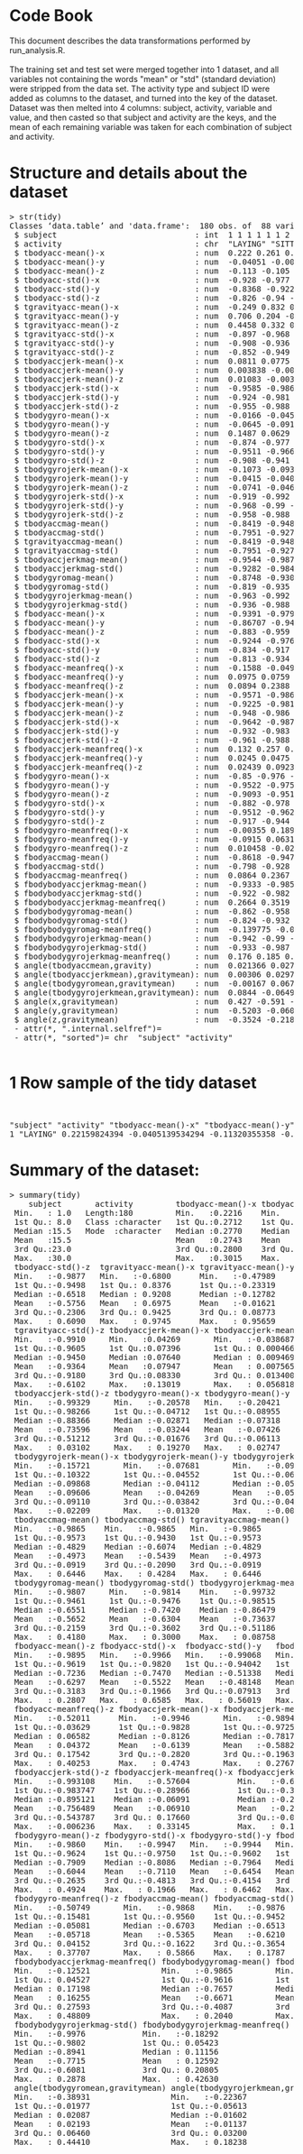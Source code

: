 <h1> Code Book </h1>
This document describes the data transformations performed by run_analysis.R.
<br><br>
The training set and test set were merged together into 1 dataset, and all variables not containing the words "mean" or "std" (standard deviation) were stripped from the data set. The activity type and subject ID were added as columns to the dataset, and turned into the key of the dataset. Dataset was then melted into 4 columns: subject, activity, variable and value, and then casted so that subject and activity are the keys, and the mean of each remaining variable was taken for each combination of subject and activity. 

<h1>Structure and details about the dataset</h1>
<pre>
> str(tidy)
Classes ‘data.table’ and 'data.frame':	180 obs. of  88 variables:
 $ subject                             : int  1 1 1 1 1 1 2 2 2 2 ...
 $ activity                            : chr  "LAYING" "SITTING" "STANDING" "WALKING" ...
 $ tbodyacc-mean()-x                   : num  0.222 0.261 0.279 0.277 0.289 ...
 $ tbodyacc-mean()-y                   : num  -0.04051 -0.00131 -0.01614 -0.01738 -0.00992 ...
 $ tbodyacc-mean()-z                   : num  -0.113 -0.105 -0.111 -0.111 -0.108 ...
 $ tbodyacc-std()-x                    : num  -0.928 -0.977 -0.996 -0.284 0.03 ...
 $ tbodyacc-std()-y                    : num  -0.8368 -0.9226 -0.9732 0.1145 -0.0319 ...
 $ tbodyacc-std()-z                    : num  -0.826 -0.94 -0.98 -0.26 -0.23 ...
 $ tgravityacc-mean()-x                : num  -0.249 0.832 0.943 0.935 0.932 ...
 $ tgravityacc-mean()-y                : num  0.706 0.204 -0.273 -0.282 -0.267 ...
 $ tgravityacc-mean()-z                : num  0.4458 0.332 0.0135 -0.0681 -0.0621 ...
 $ tgravityacc-std()-x                 : num  -0.897 -0.968 -0.994 -0.977 -0.951 ...
 $ tgravityacc-std()-y                 : num  -0.908 -0.936 -0.981 -0.971 -0.937 ...
 $ tgravityacc-std()-z                 : num  -0.852 -0.949 -0.976 -0.948 -0.896 ...
 $ tbodyaccjerk-mean()-x               : num  0.0811 0.0775 0.0754 0.074 0.0542 ...
 $ tbodyaccjerk-mean()-y               : num  0.003838 -0.000619 0.007976 0.028272 0.02965 ...
 $ tbodyaccjerk-mean()-z               : num  0.01083 -0.00337 -0.00369 -0.00417 -0.01097 ...
 $ tbodyaccjerk-std()-x                : num  -0.9585 -0.9864 -0.9946 -0.1136 -0.0123 ...
 $ tbodyaccjerk-std()-y                : num  -0.924 -0.981 -0.986 0.067 -0.102 ...
 $ tbodyaccjerk-std()-z                : num  -0.955 -0.988 -0.992 -0.503 -0.346 ...
 $ tbodygyro-mean()-x                  : num  -0.0166 -0.0454 -0.024 -0.0418 -0.0351 ...
 $ tbodygyro-mean()-y                  : num  -0.0645 -0.0919 -0.0594 -0.0695 -0.0909 ...
 $ tbodygyro-mean()-z                  : num  0.1487 0.0629 0.0748 0.0849 0.0901 ...
 $ tbodygyro-std()-x                   : num  -0.874 -0.977 -0.987 -0.474 -0.458 ...
 $ tbodygyro-std()-y                   : num  -0.9511 -0.9665 -0.9877 -0.0546 -0.1263 ...
 $ tbodygyro-std()-z                   : num  -0.908 -0.941 -0.981 -0.344 -0.125 ...
 $ tbodygyrojerk-mean()-x              : num  -0.1073 -0.0937 -0.0996 -0.09 -0.074 ...
 $ tbodygyrojerk-mean()-y              : num  -0.0415 -0.0402 -0.0441 -0.0398 -0.044 ...
 $ tbodygyrojerk-mean()-z              : num  -0.0741 -0.0467 -0.049 -0.0461 -0.027 ...
 $ tbodygyrojerk-std()-x               : num  -0.919 -0.992 -0.993 -0.207 -0.487 ...
 $ tbodygyrojerk-std()-y               : num  -0.968 -0.99 -0.995 -0.304 -0.239 ...
 $ tbodygyrojerk-std()-z               : num  -0.958 -0.988 -0.992 -0.404 -0.269 ...
 $ tbodyaccmag-mean()                  : num  -0.8419 -0.9485 -0.9843 -0.137 0.0272 ...
 $ tbodyaccmag-std()                   : num  -0.7951 -0.9271 -0.9819 -0.2197 0.0199 ...
 $ tgravityaccmag-mean()               : num  -0.8419 -0.9485 -0.9843 -0.137 0.0272 ...
 $ tgravityaccmag-std()                : num  -0.7951 -0.9271 -0.9819 -0.2197 0.0199 ...
 $ tbodyaccjerkmag-mean()              : num  -0.9544 -0.9874 -0.9924 -0.1414 -0.0894 ...
 $ tbodyaccjerkmag-std()               : num  -0.9282 -0.9841 -0.9931 -0.0745 -0.0258 ...
 $ tbodygyromag-mean()                 : num  -0.8748 -0.9309 -0.9765 -0.161 -0.0757 ...
 $ tbodygyromag-std()                  : num  -0.819 -0.935 -0.979 -0.187 -0.226 ...
 $ tbodygyrojerkmag-mean()             : num  -0.963 -0.992 -0.995 -0.299 -0.295 ...
 $ tbodygyrojerkmag-std()              : num  -0.936 -0.988 -0.995 -0.325 -0.307 ...
 $ fbodyacc-mean()-x                   : num  -0.9391 -0.9796 -0.9952 -0.2028 0.0382 ...
 $ fbodyacc-mean()-y                   : num  -0.86707 -0.94408 -0.97707 0.08971 0.00155 ...
 $ fbodyacc-mean()-z                   : num  -0.883 -0.959 -0.985 -0.332 -0.226 ...
 $ fbodyacc-std()-x                    : num  -0.9244 -0.9764 -0.996 -0.3191 0.0243 ...
 $ fbodyacc-std()-y                    : num  -0.834 -0.917 -0.972 0.056 -0.113 ...
 $ fbodyacc-std()-z                    : num  -0.813 -0.934 -0.978 -0.28 -0.298 ...
 $ fbodyacc-meanfreq()-x               : num  -0.1588 -0.0495 0.0865 -0.2075 -0.3074 ...
 $ fbodyacc-meanfreq()-y               : num  0.0975 0.0759 0.1175 0.1131 0.0632 ...
 $ fbodyacc-meanfreq()-z               : num  0.0894 0.2388 0.2449 0.0497 0.2943 ...
 $ fbodyaccjerk-mean()-x               : num  -0.9571 -0.9866 -0.9946 -0.1705 -0.0277 ...
 $ fbodyaccjerk-mean()-y               : num  -0.9225 -0.9816 -0.9854 -0.0352 -0.1287 ...
 $ fbodyaccjerk-mean()-z               : num  -0.948 -0.986 -0.991 -0.469 -0.288 ...
 $ fbodyaccjerk-std()-x                : num  -0.9642 -0.9875 -0.9951 -0.1336 -0.0863 ...
 $ fbodyaccjerk-std()-y                : num  -0.932 -0.983 -0.987 0.107 -0.135 ...
 $ fbodyaccjerk-std()-z                : num  -0.961 -0.988 -0.992 -0.535 -0.402 ...
 $ fbodyaccjerk-meanfreq()-x           : num  0.132 0.257 0.314 -0.209 -0.253 ...
 $ fbodyaccjerk-meanfreq()-y           : num  0.0245 0.0475 0.0392 -0.3862 -0.3376 ...
 $ fbodyaccjerk-meanfreq()-z           : num  0.02439 0.09239 0.13858 -0.18553 0.00937 ...
 $ fbodygyro-mean()-x                  : num  -0.85 -0.976 -0.986 -0.339 -0.352 ...
 $ fbodygyro-mean()-y                  : num  -0.9522 -0.9758 -0.989 -0.1031 -0.0557 ...
 $ fbodygyro-mean()-z                  : num  -0.9093 -0.9513 -0.9808 -0.2559 -0.0319 ...
 $ fbodygyro-std()-x                   : num  -0.882 -0.978 -0.987 -0.517 -0.495 ...
 $ fbodygyro-std()-y                   : num  -0.9512 -0.9623 -0.9871 -0.0335 -0.1814 ...
 $ fbodygyro-std()-z                   : num  -0.917 -0.944 -0.982 -0.437 -0.238 ...
 $ fbodygyro-meanfreq()-x              : num  -0.00355 0.18915 -0.12029 0.01478 -0.10045 ...
 $ fbodygyro-meanfreq()-y              : num  -0.0915 0.0631 -0.0447 -0.0658 0.0826 ...
 $ fbodygyro-meanfreq()-z              : num  0.010458 -0.029784 0.100608 0.000773 -0.075676 ...
 $ fbodyaccmag-mean()                  : num  -0.8618 -0.9478 -0.9854 -0.1286 0.0966 ...
 $ fbodyaccmag-std()                   : num  -0.798 -0.928 -0.982 -0.398 -0.187 ...
 $ fbodyaccmag-meanfreq()              : num  0.0864 0.2367 0.2846 0.1906 0.1192 ...
 $ fbodybodyaccjerkmag-mean()          : num  -0.9333 -0.9853 -0.9925 -0.0571 0.0262 ...
 $ fbodybodyaccjerkmag-std()           : num  -0.922 -0.982 -0.993 -0.103 -0.104 ...
 $ fbodybodyaccjerkmag-meanfreq()      : num  0.2664 0.3519 0.4222 0.0938 0.0765 ...
 $ fbodybodygyromag-mean()             : num  -0.862 -0.958 -0.985 -0.199 -0.186 ...
 $ fbodybodygyromag-std()              : num  -0.824 -0.932 -0.978 -0.321 -0.398 ...
 $ fbodybodygyromag-meanfreq()         : num  -0.139775 -0.000262 -0.028606 0.268844 0.349614 ...
 $ fbodybodygyrojerkmag-mean()         : num  -0.942 -0.99 -0.995 -0.319 -0.282 ...
 $ fbodybodygyrojerkmag-std()          : num  -0.933 -0.987 -0.995 -0.382 -0.392 ...
 $ fbodybodygyrojerkmag-meanfreq()     : num  0.176 0.185 0.334 0.191 0.19 ...
 $ angle(tbodyaccmean,gravity)         : num  0.021366 0.027442 -0.000222 0.060454 -0.002695 ...
 $ angle(tbodyaccjerkmean),gravitymean): num  0.00306 0.02971 0.02196 -0.00793 0.08993 ...
 $ angle(tbodygyromean,gravitymean)    : num  -0.00167 0.0677 -0.03379 0.01306 0.06334 ...
 $ angle(tbodygyrojerkmean,gravitymean): num  0.0844 -0.0649 -0.0279 -0.0187 -0.04 ...
 $ angle(x,gravitymean)                : num  0.427 -0.591 -0.743 -0.729 -0.744 ...
 $ angle(y,gravitymean)                : num  -0.5203 -0.0605 0.2702 0.277 0.2672 ...
 $ angle(z,gravitymean)                : num  -0.3524 -0.218 0.0123 0.0689 0.065 ...
 - attr(*, ".internal.selfref")=<externalptr> 
 - attr(*, "sorted")= chr  "subject" "activity"
 </pre>
 
 
<h1> 1 Row sample of the tidy dataset </h1>

<br>
<pre>
"subject" "activity" "tbodyacc-mean()-x" "tbodyacc-mean()-y" "tbodyacc-mean()-z" "tbodyacc-std()-x" "tbodyacc-std()-y" "tbodyacc-std()-z" "tgravityacc-mean()-x" "tgravityacc-mean()-y" "tgravityacc-mean()-z" "tgravityacc-std()-x" "tgravityacc-std()-y" "tgravityacc-std()-z" "tbodyaccjerk-mean()-x" "tbodyaccjerk-mean()-y" "tbodyaccjerk-mean()-z" "tbodyaccjerk-std()-x" "tbodyaccjerk-std()-y" "tbodyaccjerk-std()-z" "tbodygyro-mean()-x" "tbodygyro-mean()-y" "tbodygyro-mean()-z" "tbodygyro-std()-x" "tbodygyro-std()-y" "tbodygyro-std()-z" "tbodygyrojerk-mean()-x" "tbodygyrojerk-mean()-y" "tbodygyrojerk-mean()-z" "tbodygyrojerk-std()-x" "tbodygyrojerk-std()-y" "tbodygyrojerk-std()-z" "tbodyaccmag-mean()" "tbodyaccmag-std()" "tgravityaccmag-mean()" "tgravityaccmag-std()" "tbodyaccjerkmag-mean()" "tbodyaccjerkmag-std()" "tbodygyromag-mean()" "tbodygyromag-std()" "tbodygyrojerkmag-mean()" "tbodygyrojerkmag-std()" "fbodyacc-mean()-x" "fbodyacc-mean()-y" "fbodyacc-mean()-z" "fbodyacc-std()-x" "fbodyacc-std()-y" "fbodyacc-std()-z" "fbodyacc-meanfreq()-x" "fbodyacc-meanfreq()-y" "fbodyacc-meanfreq()-z" "fbodyaccjerk-mean()-x" "fbodyaccjerk-mean()-y" "fbodyaccjerk-mean()-z" "fbodyaccjerk-std()-x" "fbodyaccjerk-std()-y" "fbodyaccjerk-std()-z" "fbodyaccjerk-meanfreq()-x" "fbodyaccjerk-meanfreq()-y" "fbodyaccjerk-meanfreq()-z" "fbodygyro-mean()-x" "fbodygyro-mean()-y" "fbodygyro-mean()-z" "fbodygyro-std()-x" "fbodygyro-std()-y" "fbodygyro-std()-z" "fbodygyro-meanfreq()-x" "fbodygyro-meanfreq()-y" "fbodygyro-meanfreq()-z" "fbodyaccmag-mean()" "fbodyaccmag-std()" "fbodyaccmag-meanfreq()" "fbodybodyaccjerkmag-mean()" "fbodybodyaccjerkmag-std()" "fbodybodyaccjerkmag-meanfreq()" "fbodybodygyromag-mean()" "fbodybodygyromag-std()" "fbodybodygyromag-meanfreq()" "fbodybodygyrojerkmag-mean()" "fbodybodygyrojerkmag-std()" "fbodybodygyrojerkmag-meanfreq()" "angle(tbodyaccmean,gravity)" "angle(tbodyaccjerkmean),gravitymean)" "angle(tbodygyromean,gravitymean)" "angle(tbodygyrojerkmean,gravitymean)" "angle(x,gravitymean)" "angle(y,gravitymean)" "angle(z,gravitymean)"
1 "LAYING" 0.22159824394 -0.0405139534294 -0.11320355358 -0.9280564692 -0.83682740562 -0.826061401628 -0.24888179828 0.70554977346 0.4458177198 -0.8968300184 -0.90772000676 -0.85236629022 0.0810865342 0.0038382040088 0.010834236361 -0.958482112 -0.9241492736 -0.9548551108 -0.016553093978 -0.064486124088 0.14868943626 -0.87354386782 -0.9510904402 -0.9082846626 -0.107270949192 -0.04151728689 -0.0740501211 -0.9186085208 -0.9679072436 -0.9577901596 -0.8419291525 -0.79514486386 -0.8419291525 -0.79514486386 -0.9543962646 -0.9282456284 -0.874759548 -0.81901016976 -0.96346103 -0.9358409828 -0.9390990524 -0.86706520518 -0.8826668762 -0.9244374346 -0.8336255561 -0.81289155944 -0.158792670508 0.097534841586 0.08943765522 -0.9570738838 -0.9224626098 -0.9480609042 -0.9641607086 -0.9322178704 -0.9605869872 0.132419092398 0.024513618956 0.02438794528 -0.850249174586 -0.9521914948 -0.909302721 -0.8822964508 -0.9512320494 -0.9165825082 -0.003546795856 -0.091529130882 0.01045812566 -0.8617676481 -0.7983009404 0.08640856294 -0.9333003608 -0.9218039756 0.26639115416 -0.8621901854 -0.82431943968 -0.1397750127 -0.9423669466 -0.9326606676 0.17648590708 0.0213659655642 0.00306040735 -0.001666984698 0.08443716468 0.4267062264 -0.52034381798 -0.35241310896
</pre>

<h1>Summary of the dataset:</h1>
<pre>
> summary(tidy)
    subject       activity         tbodyacc-mean()-x tbodyacc-mean()-y   tbodyacc-mean()-z  tbodyacc-std()-x  tbodyacc-std()-y  
 Min.   : 1.0   Length:180         Min.   :0.2216    Min.   :-0.040514   Min.   :-0.15251   Min.   :-0.9961   Min.   :-0.99024  
 1st Qu.: 8.0   Class :character   1st Qu.:0.2712    1st Qu.:-0.020022   1st Qu.:-0.11207   1st Qu.:-0.9799   1st Qu.:-0.94205  
 Median :15.5   Mode  :character   Median :0.2770    Median :-0.017262   Median :-0.10819   Median :-0.7526   Median :-0.50897  
 Mean   :15.5                      Mean   :0.2743    Mean   :-0.017876   Mean   :-0.10916   Mean   :-0.5577   Mean   :-0.46046  
 3rd Qu.:23.0                      3rd Qu.:0.2800    3rd Qu.:-0.014936   3rd Qu.:-0.10443   3rd Qu.:-0.1984   3rd Qu.:-0.03077  
 Max.   :30.0                      Max.   :0.3015    Max.   :-0.001308   Max.   :-0.07538   Max.   : 0.6269   Max.   : 0.61694  
 tbodyacc-std()-z  tgravityacc-mean()-x tgravityacc-mean()-y tgravityacc-mean()-z tgravityacc-std()-x tgravityacc-std()-y
 Min.   :-0.9877   Min.   :-0.6800      Min.   :-0.47989     Min.   :-0.49509     Min.   :-0.9968     Min.   :-0.9942    
 1st Qu.:-0.9498   1st Qu.: 0.8376      1st Qu.:-0.23319     1st Qu.:-0.11726     1st Qu.:-0.9825     1st Qu.:-0.9711    
 Median :-0.6518   Median : 0.9208      Median :-0.12782     Median : 0.02384     Median :-0.9695     Median :-0.9590    
 Mean   :-0.5756   Mean   : 0.6975      Mean   :-0.01621     Mean   : 0.07413     Mean   :-0.9638     Mean   :-0.9524    
 3rd Qu.:-0.2306   3rd Qu.: 0.9425      3rd Qu.: 0.08773     3rd Qu.: 0.14946     3rd Qu.:-0.9509     3rd Qu.:-0.9370    
 Max.   : 0.6090   Max.   : 0.9745      Max.   : 0.95659     Max.   : 0.95787     Max.   :-0.8296     Max.   :-0.6436    
 tgravityacc-std()-z tbodyaccjerk-mean()-x tbodyaccjerk-mean()-y tbodyaccjerk-mean()-z tbodyaccjerk-std()-x tbodyaccjerk-std()-y
 Min.   :-0.9910     Min.   :0.04269       Min.   :-0.0386872    Min.   :-0.067458     Min.   :-0.9946      Min.   :-0.9895     
 1st Qu.:-0.9605     1st Qu.:0.07396       1st Qu.: 0.0004664    1st Qu.:-0.010601     1st Qu.:-0.9832      1st Qu.:-0.9724     
 Median :-0.9450     Median :0.07640       Median : 0.0094698    Median :-0.003861     Median :-0.8104      Median :-0.7756     
 Mean   :-0.9364     Mean   :0.07947       Mean   : 0.0075652    Mean   :-0.004953     Mean   :-0.5949      Mean   :-0.5654     
 3rd Qu.:-0.9180     3rd Qu.:0.08330       3rd Qu.: 0.0134008    3rd Qu.: 0.001958     3rd Qu.:-0.2233      3rd Qu.:-0.1483     
 Max.   :-0.6102     Max.   :0.13019       Max.   : 0.0568186    Max.   : 0.038053     Max.   : 0.5443      Max.   : 0.3553     
 tbodyaccjerk-std()-z tbodygyro-mean()-x tbodygyro-mean()-y tbodygyro-mean()-z tbodygyro-std()-x tbodygyro-std()-y tbodygyro-std()-z
 Min.   :-0.99329     Min.   :-0.20578   Min.   :-0.20421   Min.   :-0.07245   Min.   :-0.9943   Min.   :-0.9942   Min.   :-0.9855  
 1st Qu.:-0.98266     1st Qu.:-0.04712   1st Qu.:-0.08955   1st Qu.: 0.07475   1st Qu.:-0.9735   1st Qu.:-0.9629   1st Qu.:-0.9609  
 Median :-0.88366     Median :-0.02871   Median :-0.07318   Median : 0.08512   Median :-0.7890   Median :-0.8017   Median :-0.8010  
 Mean   :-0.73596     Mean   :-0.03244   Mean   :-0.07426   Mean   : 0.08744   Mean   :-0.6916   Mean   :-0.6533   Mean   :-0.6164  
 3rd Qu.:-0.51212     3rd Qu.:-0.01676   3rd Qu.:-0.06113   3rd Qu.: 0.10177   3rd Qu.:-0.4414   3rd Qu.:-0.4196   3rd Qu.:-0.3106  
 Max.   : 0.03102     Max.   : 0.19270   Max.   : 0.02747   Max.   : 0.17910   Max.   : 0.2677   Max.   : 0.4765   Max.   : 0.5649  
 tbodygyrojerk-mean()-x tbodygyrojerk-mean()-y tbodygyrojerk-mean()-z tbodygyrojerk-std()-x tbodygyrojerk-std()-y tbodygyrojerk-std()-z
 Min.   :-0.15721       Min.   :-0.07681       Min.   :-0.092500      Min.   :-0.9965       Min.   :-0.9971       Min.   :-0.9954      
 1st Qu.:-0.10322       1st Qu.:-0.04552       1st Qu.:-0.061725      1st Qu.:-0.9800       1st Qu.:-0.9832       1st Qu.:-0.9848      
 Median :-0.09868       Median :-0.04112       Median :-0.053430      Median :-0.8396       Median :-0.8942       Median :-0.8610      
 Mean   :-0.09606       Mean   :-0.04269       Mean   :-0.054802      Mean   :-0.7036       Mean   :-0.7636       Mean   :-0.7096      
 3rd Qu.:-0.09110       3rd Qu.:-0.03842       3rd Qu.:-0.048985      3rd Qu.:-0.4629       3rd Qu.:-0.5861       3rd Qu.:-0.4741      
 Max.   :-0.02209       Max.   :-0.01320       Max.   :-0.006941      Max.   : 0.1791       Max.   : 0.2959       Max.   : 0.1932      
 tbodyaccmag-mean() tbodyaccmag-std() tgravityaccmag-mean() tgravityaccmag-std() tbodyaccjerkmag-mean() tbodyaccjerkmag-std()
 Min.   :-0.9865    Min.   :-0.9865   Min.   :-0.9865       Min.   :-0.9865      Min.   :-0.9928        Min.   :-0.9946      
 1st Qu.:-0.9573    1st Qu.:-0.9430   1st Qu.:-0.9573       1st Qu.:-0.9430      1st Qu.:-0.9807        1st Qu.:-0.9765      
 Median :-0.4829    Median :-0.6074   Median :-0.4829       Median :-0.6074      Median :-0.8168        Median :-0.8014      
 Mean   :-0.4973    Mean   :-0.5439   Mean   :-0.4973       Mean   :-0.5439      Mean   :-0.6079        Mean   :-0.5842      
 3rd Qu.:-0.0919    3rd Qu.:-0.2090   3rd Qu.:-0.0919       3rd Qu.:-0.2090      3rd Qu.:-0.2456        3rd Qu.:-0.2173      
 Max.   : 0.6446    Max.   : 0.4284   Max.   : 0.6446       Max.   : 0.4284      Max.   : 0.4345        Max.   : 0.4506      
 tbodygyromag-mean() tbodygyromag-std() tbodygyrojerkmag-mean() tbodygyrojerkmag-std() fbodyacc-mean()-x fbodyacc-mean()-y 
 Min.   :-0.9807     Min.   :-0.9814    Min.   :-0.99732        Min.   :-0.9977        Min.   :-0.9952   Min.   :-0.98903  
 1st Qu.:-0.9461     1st Qu.:-0.9476    1st Qu.:-0.98515        1st Qu.:-0.9805        1st Qu.:-0.9787   1st Qu.:-0.95361  
 Median :-0.6551     Median :-0.7420    Median :-0.86479        Median :-0.8809        Median :-0.7691   Median :-0.59498  
 Mean   :-0.5652     Mean   :-0.6304    Mean   :-0.73637        Mean   :-0.7550        Mean   :-0.5758   Mean   :-0.48873  
 3rd Qu.:-0.2159     3rd Qu.:-0.3602    3rd Qu.:-0.51186        3rd Qu.:-0.5767        3rd Qu.:-0.2174   3rd Qu.:-0.06341  
 Max.   : 0.4180     Max.   : 0.3000    Max.   : 0.08758        Max.   : 0.2502        Max.   : 0.5370   Max.   : 0.52419  
 fbodyacc-mean()-z fbodyacc-std()-x  fbodyacc-std()-y   fbodyacc-std()-z  fbodyacc-meanfreq()-x fbodyacc-meanfreq()-y
 Min.   :-0.9895   Min.   :-0.9966   Min.   :-0.99068   Min.   :-0.9872   Min.   :-0.63591      Min.   :-0.379518    
 1st Qu.:-0.9619   1st Qu.:-0.9820   1st Qu.:-0.94042   1st Qu.:-0.9459   1st Qu.:-0.39165      1st Qu.:-0.081314    
 Median :-0.7236   Median :-0.7470   Median :-0.51338   Median :-0.6441   Median :-0.25731      Median : 0.007855    
 Mean   :-0.6297   Mean   :-0.5522   Mean   :-0.48148   Mean   :-0.5824   Mean   :-0.23227      Mean   : 0.011529    
 3rd Qu.:-0.3183   3rd Qu.:-0.1966   3rd Qu.:-0.07913   3rd Qu.:-0.2655   3rd Qu.:-0.06105      3rd Qu.: 0.086281    
 Max.   : 0.2807   Max.   : 0.6585   Max.   : 0.56019   Max.   : 0.6871   Max.   : 0.15912      Max.   : 0.466528    
 fbodyacc-meanfreq()-z fbodyaccjerk-mean()-x fbodyaccjerk-mean()-y fbodyaccjerk-mean()-z fbodyaccjerk-std()-x fbodyaccjerk-std()-y
 Min.   :-0.52011      Min.   :-0.9946       Min.   :-0.9894       Min.   :-0.9920       Min.   :-0.9951      Min.   :-0.9905     
 1st Qu.:-0.03629      1st Qu.:-0.9828       1st Qu.:-0.9725       1st Qu.:-0.9796       1st Qu.:-0.9847      1st Qu.:-0.9737     
 Median : 0.06582      Median :-0.8126       Median :-0.7817       Median :-0.8707       Median :-0.8254      Median :-0.7852     
 Mean   : 0.04372      Mean   :-0.6139       Mean   :-0.5882       Mean   :-0.7144       Mean   :-0.6121      Mean   :-0.5707     
 3rd Qu.: 0.17542      3rd Qu.:-0.2820       3rd Qu.:-0.1963       3rd Qu.:-0.4697       3rd Qu.:-0.2475      3rd Qu.:-0.1685     
 Max.   : 0.40253      Max.   : 0.4743       Max.   : 0.2767       Max.   : 0.1578       Max.   : 0.4768      Max.   : 0.3498     
 fbodyaccjerk-std()-z fbodyaccjerk-meanfreq()-x fbodyaccjerk-meanfreq()-y fbodyaccjerk-meanfreq()-z fbodygyro-mean()-x fbodygyro-mean()-y
 Min.   :-0.993108    Min.   :-0.57604          Min.   :-0.60197          Min.   :-0.62756          Min.   :-0.9931    Min.   :-0.9940   
 1st Qu.:-0.983747    1st Qu.:-0.28966          1st Qu.:-0.39751          1st Qu.:-0.30867          1st Qu.:-0.9697    1st Qu.:-0.9700   
 Median :-0.895121    Median :-0.06091          Median :-0.23209          Median :-0.09187          Median :-0.7300    Median :-0.8141   
 Mean   :-0.756489    Mean   :-0.06910          Mean   :-0.22810          Mean   :-0.13760          Mean   :-0.6367    Mean   :-0.6767   
 3rd Qu.:-0.543787    3rd Qu.: 0.17660          3rd Qu.:-0.04721          3rd Qu.: 0.03858          3rd Qu.:-0.3387    3rd Qu.:-0.4458   
 Max.   :-0.006236    Max.   : 0.33145          Max.   : 0.19568          Max.   : 0.23011          Max.   : 0.4750    Max.   : 0.3288   
 fbodygyro-mean()-z fbodygyro-std()-x fbodygyro-std()-y fbodygyro-std()-z fbodygyro-meanfreq()-x fbodygyro-meanfreq()-y
 Min.   :-0.9860    Min.   :-0.9947   Min.   :-0.9944   Min.   :-0.9867   Min.   :-0.395770      Min.   :-0.66681      
 1st Qu.:-0.9624    1st Qu.:-0.9750   1st Qu.:-0.9602   1st Qu.:-0.9643   1st Qu.:-0.213363      1st Qu.:-0.29433      
 Median :-0.7909    Median :-0.8086   Median :-0.7964   Median :-0.8224   Median :-0.115527      Median :-0.15794      
 Mean   :-0.6044    Mean   :-0.7110   Mean   :-0.6454   Mean   :-0.6577   Mean   :-0.104551      Mean   :-0.16741      
 3rd Qu.:-0.2635    3rd Qu.:-0.4813   3rd Qu.:-0.4154   3rd Qu.:-0.3916   3rd Qu.: 0.002655      3rd Qu.:-0.04269      
 Max.   : 0.4924    Max.   : 0.1966   Max.   : 0.6462   Max.   : 0.5225   Max.   : 0.249209      Max.   : 0.27314      
 fbodygyro-meanfreq()-z fbodyaccmag-mean() fbodyaccmag-std() fbodyaccmag-meanfreq() fbodybodyaccjerkmag-mean() fbodybodyaccjerkmag-std()
 Min.   :-0.50749       Min.   :-0.9868    Min.   :-0.9876   Min.   :-0.31234       Min.   :-0.9940            Min.   :-0.9944          
 1st Qu.:-0.15481       1st Qu.:-0.9560    1st Qu.:-0.9452   1st Qu.:-0.01475       1st Qu.:-0.9770            1st Qu.:-0.9752          
 Median :-0.05081       Median :-0.6703    Median :-0.6513   Median : 0.08132       Median :-0.7940            Median :-0.8126          
 Mean   :-0.05718       Mean   :-0.5365    Mean   :-0.6210   Mean   : 0.07613       Mean   :-0.5756            Mean   :-0.5992          
 3rd Qu.: 0.04152       3rd Qu.:-0.1622    3rd Qu.:-0.3654   3rd Qu.: 0.17436       3rd Qu.:-0.1872            3rd Qu.:-0.2668          
 Max.   : 0.37707       Max.   : 0.5866    Max.   : 0.1787   Max.   : 0.43585       Max.   : 0.5384            Max.   : 0.3163          
 fbodybodyaccjerkmag-meanfreq() fbodybodygyromag-mean() fbodybodygyromag-std() fbodybodygyromag-meanfreq() fbodybodygyrojerkmag-mean()
 Min.   :-0.12521               Min.   :-0.9865         Min.   :-0.9815        Min.   :-0.45664            Min.   :-0.9976            
 1st Qu.: 0.04527               1st Qu.:-0.9616         1st Qu.:-0.9488        1st Qu.:-0.16951            1st Qu.:-0.9813            
 Median : 0.17198               Median :-0.7657         Median :-0.7727        Median :-0.05352            Median :-0.8779            
 Mean   : 0.16255               Mean   :-0.6671         Mean   :-0.6723        Mean   :-0.03603            Mean   :-0.7564            
 3rd Qu.: 0.27593               3rd Qu.:-0.4087         3rd Qu.:-0.4277        3rd Qu.: 0.08228            3rd Qu.:-0.5831            
 Max.   : 0.48809               Max.   : 0.2040         Max.   : 0.2367        Max.   : 0.40952            Max.   : 0.1466            
 fbodybodygyrojerkmag-std() fbodybodygyrojerkmag-meanfreq() angle(tbodyaccmean,gravity) angle(tbodyaccjerkmean),gravitymean)
 Min.   :-0.9976            Min.   :-0.18292                Min.   :-0.163043           Min.   :-0.1205540                  
 1st Qu.:-0.9802            1st Qu.: 0.05423                1st Qu.:-0.011012           1st Qu.:-0.0211694                  
 Median :-0.8941            Median : 0.11156                Median : 0.007878           Median : 0.0031358                  
 Mean   :-0.7715            Mean   : 0.12592                Mean   : 0.006556           Mean   : 0.0006439                  
 3rd Qu.:-0.6081            3rd Qu.: 0.20805                3rd Qu.: 0.024393           3rd Qu.: 0.0220881                  
 Max.   : 0.2878            Max.   : 0.42630                Max.   : 0.129154           Max.   : 0.2032600                  
 angle(tbodygyromean,gravitymean) angle(tbodygyrojerkmean,gravitymean) angle(x,gravitymean) angle(y,gravitymean) angle(z,gravitymean)
 Min.   :-0.38931                 Min.   :-0.22367                     Min.   :-0.9471      Min.   :-0.87457     Min.   :-0.873649   
 1st Qu.:-0.01977                 1st Qu.:-0.05613                     1st Qu.:-0.7907      1st Qu.: 0.02191     1st Qu.:-0.083912   
 Median : 0.02087                 Median :-0.01602                     Median :-0.7377      Median : 0.17136     Median : 0.005079   
 Mean   : 0.02193                 Mean   :-0.01137                     Mean   :-0.5243      Mean   : 0.07865     Mean   :-0.040436   
 3rd Qu.: 0.06460                 3rd Qu.: 0.03200                     3rd Qu.:-0.5823      3rd Qu.: 0.24343     3rd Qu.: 0.106190   
 Max.   : 0.44410                 Max.   : 0.18238                     Max.   : 0.7378      Max.   : 0.42476     Max.   : 0.390444   

</pre>
